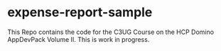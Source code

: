 # expense-report-sample
This Repo contains the code for the C3UG Course on the HCP Domino AppDevPack Volume II. 
This is work in progress.
